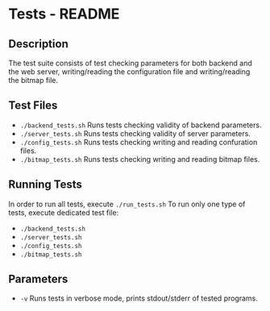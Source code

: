 # Tests - README

## Description
The test suite consists of test checking parameters for both backend and
the web server, writing/reading the configuration file and writing/reading
the bitmap file.

## Test Files
- `./backend_tests.sh` Runs tests checking validity of backend parameters.
- `./server_tests.sh`  Runs tests checking validity of server parameters.
- `./config_tests.sh`  Runs tests checking writing and reading confuration files.
- `./bitmap_tests.sh`  Runs tests checking writing and reading bitmap files.

## Running Tests
In order to run all tests, execute `./run_tests.sh`
To run only one type of tests, execute dedicated test file:
   - `./backend_tests.sh`
   - `./server_tests.sh`
   - `./config_tests.sh`
   - `./bitmap_tests.sh`
   

## Parameters
- `-v`  Runs tests in verbose mode, prints stdout/stderr of tested programs.
